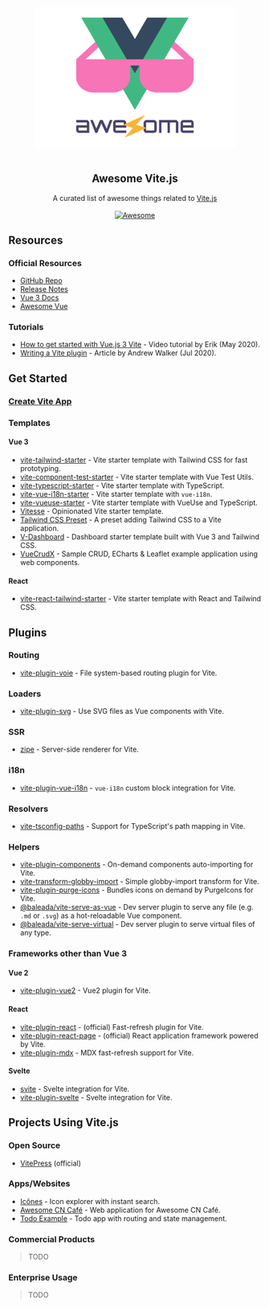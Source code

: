 <!--lint disable awesome-heading awesome-git-repo-age awesome-github awesome-toc-->

<p align="center">
  <br>
  <img width="400" src="./assets/logo.svg" alt="logo of awesome-vite repository">
  <br>
  <br>
</p>

<h2 align='center'>Awesome Vite.js</h2>

<p align='center'>
A curated list of awesome things related to <a href='https://github.com/vitejs/vite'>Vite.js</a>
<br><br>

<a href='https://github.com/sindresorhus/awesome'>
<img src='https://cdn.rawgit.com/sindresorhus/awesome/d7305f38d29fed78fa85652e3a63e154dd8e8829/media/badge.svg' alt='Awesome'>
</a>
</p>

## Resources

### Official Resources

- [GitHub Repo](https://github.com/vitejs/vite)
- [Release Notes](https://github.com/vitejs/vite/blob/master/CHANGELOG.md)
- [Vue 3 Docs](https://v3.vuejs.org/)
- [Awesome Vue](https://github.com/vuejs/awesome-vue)

### Tutorials

- [How to get started with Vue.js 3 Vite](https://youtu.be/rcwaATlq7Ns) - Video tutorial by Erik (May 2020).
- [Writing a Vite plugin](https://medium.com/@axwdev/writing-a-vite-plugin-for-vue-3-5bcc1c0915e0) - Article by Andrew Walker (Jul 2020).

## Get Started

### [Create Vite App](https://github.com/vitejs/create-vite-app)

### Templates

#### Vue 3

- [vite-tailwind-starter](https://github.com/posva/vite-tailwind-starter) - Vite starter template with Tailwind CSS for fast prototyping.
- [vite-component-test-starter](https://github.com/JessicaSachs/vite-component-test-starter) - Vite starter template with Vue Test Utils.
- [vite-typescript-starter](https://github.com/ktsn/vite-typescript-starter) - Vite starter template with TypeScript.
- [vite-vue-i18n-starter](https://github.com/intlify/vite-vue-i18n-starter) - Vite starter template with `vue-i18n`.
- [vite-vueuse-starter](https://github.com/antfu/vite-vueuse-starter) - Vite starter template with VueUse and TypeScript.
- [Vitesse](https://github.com/antfu/vitesse) - Opinionated Vite starter template.
- [Tailwind CSS Preset](https://github.com/use-preset/tailwindcss) - A preset adding Tailwind CSS to a Vite application.
- [V-Dashboard](https://github.com/sorxrob/v-dashboard) - Dashboard starter template built with Vue 3 and Tailwind CSS.
- [VueCrudX](https://github.com/ais-one/vue-crud-x) - Sample CRUD, ECharts & Leaflet example application using web components.

#### React

- [vite-react-tailwind-starter](https://github.com/sorxrob/vite-react-tailwind-starter) - Vite starter template with React and Tailwind CSS.

## Plugins

### Routing

- [vite-plugin-voie](https://github.com/vamplate/vite-plugin-voie) - File system-based routing plugin for Vite.

### Loaders

- [vite-plugin-svg](https://github.com/visualfanatic/vite-plugin-svg) - Use SVG files as Vue components with Vite.

### SSR

- [zipe](https://github.com/pikax/zipe) - Server-side renderer for Vite.

### i18n

- [vite-plugin-vue-i18n](https://github.com/intlify/vite-plugin-vue-i18n) - `vue-i18n` custom block integration for Vite.

### Resolvers

- [vite-tsconfig-paths](https://github.com/aleclarson/vite-tsconfig-paths) - Support for TypeScript's path mapping in Vite.

### Helpers

- [vite-plugin-components](https://github.com/antfu/vite-plugin-components) - On-demand components auto-importing for Vite.
- [vite-transform-globby-import](https://github.com/luxueyan/vite-transform-globby-import) - Simple globby-import transform for Vite.
- [vite-plugin-purge-icons](https://github.com/antfu/purge-icons/tree/main/packages/vite-plugin-purge-icons) - Bundles icons on demand by PurgeIcons for Vite.
- [@baleada/vite-serve-as-vue](https://baleada.netlify.app/docs/vite-serve-as-vue) - Dev server plugin to serve any file (e.g. `.md` or `.svg`) as a hot-reloadable Vue component.
- [@baleada/vite-serve-virtual](https://baleada.netlify.app/docs/vite-serve-virtual) - Dev server plugin to serve virtual files of any type.

### Frameworks other than Vue 3

#### Vue 2

- [vite-plugin-vue2](https://github.com/underfin/vite-plugin-vue2) - Vue2 plugin for Vite.

#### React

- [vite-plugin-react](https://github.com/vitejs/vite-plugin-react) - (official) Fast-refresh plugin for Vite.
- [vite-plugin-react-page](https://github.com/vitejs/vite-plugin-react-pages) - (official) React application framework powered by Vite.
- [vite-plugin-mdx](https://github.com/vitejs/vite-plugin-react-pages/tree/master/packages/vite-plugin-mdx) - MDX fast-refresh support for Vite.

#### Svelte

- [svite](https://github.com/dominikg/svite) - Svelte integration for Vite.
- [vite-plugin-svelte](https://github.com/intrnl/vite-plugin-svelte) - Svelte integration for Vite.

## Projects Using Vite.js

### Open Source

- [VitePress](https://github.com/vuejs/vitepress) (official)

### Apps/Websites

- [Icônes](https://github.com/antfu/icones) - Icon explorer with instant search.
- [Awesome CN Café](https://github.com/antfu/awesome-cn-cafe-web) - Web application for Awesome CN Café.
- [Todo Example](https://github.com/beary/vite-example) - Todo app with routing and state management.

### Commercial Products

> TODO

### Enterprise Usage

> TODO

